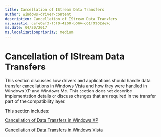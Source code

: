 ```yaml
---
title: Cancellation of IStream Data Transfers
author: windows-driver-content
description: Cancellation of IStream Data Transfers
ms.assetid: cefe8ef3-f0f8-4260-b666-c61f9902de5c
ms.date: 04/20/2017
ms.localizationpriority: medium
---
```


# Cancellation of IStream Data Transfers


This section discusses how drivers and applications should handle data transfer cancellations in Windows Vista and how they were handled in Windows XP and Windows Me. This section does not describe implementation details or discuss changes that are required in the transfer part of the compatibility layer.

This section includes:

[Cancellation of Data Transfers in Windows XP](cancellation-of-data-transfers-in-windows-xp.md)

[Cancellation of Data Transfers in Windows Vista](cancellation-of-data-transfers-in-windows-vista.md)

 

 




